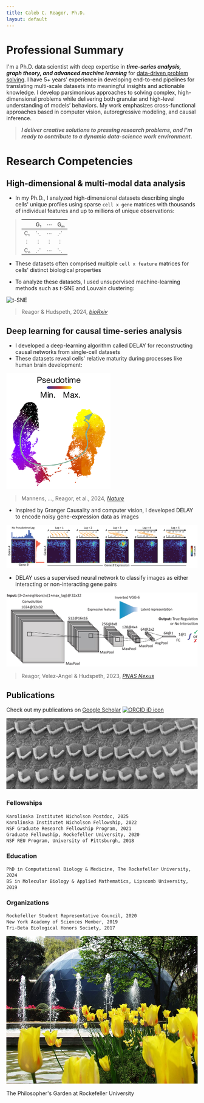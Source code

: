 ```yaml
---
title: Caleb C. Reagor, Ph.D.
layout: default
---
```


# Professional Summary
I'm a Ph.D. data scientist with deep expertise in **_time-series analysis, graph theory, and advanced machine learning_** for <ins>data-driven problem solving</ins>. I have 5+ years’ experience in developing end-to-end pipelines for translating multi-scale datasets into meaningful insights and actionable knowledge. I develop parsimonious approaches to solving complex, high-dimensional problems while delivering both granular and high-level understanding of models’ behaviors. My work emphasizes cross-functional approaches based in computer vision, autoregressive modeling, and causal inference.

> **_I deliver creative solutions to pressing research problems, and I'm ready to contribute to a dynamic data-science work environment._**

# Research Competencies
## High-dimensional & multi-modal data analysis
- In my Ph.D., I analyzed high-dimensional datasets describing single cells' unique profiles using sparse `cell x gene` matrices with thousands of individual features and up to millions of unique observations:

> |         | G₁ | ⋯ | Gₘ |
> |---------|----|----|----|
> | C₁      | ⋱  | ⋯  | ⋰  |
> | ⋮       | ⋮  | ⋮  | ⋮  |
> | Cₙ      | ⋰  | ⋯  | ⋱  |

- These datasets often comprised multiple `cell x feature` matrices for cells' distinct biological properties

- To analyze these datasets, I used unsupervised machine-learning methods such as *t*-SNE and Louvain clustering:

<img src="images/tsne-neuromast-annotated.svg" alt="t-SNE" width="400">

> Reagor & Hudspeth, 2024, [*bioRxiv*](https://doi.org/10.1101/2024.10.15.618534)

## Deep learning for causal time-series analysis

- I developed a deep-learning algorithm called DELAY for reconstructing causal networks from single-cell datasets
- These datasets reveal cells' relative maturity during processes like human brain development:    

![Pseudotime](images/mannens_fig4a.png)

> Mannens, ..., Reagor, et al., 2024, [*Nature*](https://doi.org/10.1038/s41586-024-07234-1)

- Inspired by Granger Causality and computer vision, I developed DELAY to encode noisy gene-expression data as images

![DELAY](images/DELAY.png)

- DELAY uses a supervised neural network to classify images as either interacting or non-interacting gene pairs

![DELAY CNN](images/DELAY-fig1b.jpeg)

> Reagor, Velez-Angel & Hudspeth, 2023, [*PNAS Nexus*](https://doi.org/10.1093/pnasnexus/pgad113)

## Publications

Check out my publications on [Google Scholar](https://scholar.google.com/citations?user=OrpTjvIAAAAJ&hl=en) <a itemprop="sameAs" content="https://orcid.org/0000-0002-8304-1267" href="https://orcid.org/0000-0002-8304-1267" target="orcid.widget" rel="me noopener noreferrer" style="vertical-align:top;"><img src="https://orcid.org/sites/default/files/images/orcid_16x16.png" style="width:1em;margin-right:.5em;" alt="ORCID iD icon"></a>

![Hair Cells](images/hairCellsBW.jpg)

### Fellowships

```
Karolinska Institutet Nicholson Postdoc, 2025
Karolinska Institutet Nicholson Fellowship, 2022
NSF Graduate Research Fellowship Program, 2021
Graduate Fellowship, Rockefeller University, 2020 
NSF REU Program, University of Pittsburgh, 2018
```

### Education

```
PhD in Computational Biology & Medicine, The Rockefeller University, 2024
BS in Molecular Biology & Applied Mathematics, Lipscomb University, 2019
```

### Organizations
 
```
Rockefeller Student Representative Council, 2020
New York Academy of Sciences Member, 2019
Tri-Beta Biological Honors Society, 2017
```

![Philosophers Garden](/images/philosophersGarden.jpg)

The Philosopher's Garden at Rockefeller University
